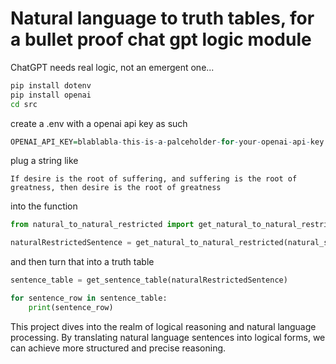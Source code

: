 # Natural language to truth tables, for a bullet proof chat gpt logic module

ChatGPT needs real logic, not an emergent one...

```bash
pip install dotenv
pip install openai
cd src
```

create a .env with a openai api key as such

```r
OPENAI_API_KEY=blablabla-this-is-a-palceholder-for-your-openai-api-key
```

plug a string like

```
If desire is the root of suffering, and suffering is the root of greatness, then desire is the root of greatness
```

into the function 

```py
from natural_to_natural_restricted import get_natural_to_natural_restricted

naturalRestrictedSentence = get_natural_to_natural_restricted(natural_sentence)
```

and then turn that into a truth table

```py
sentence_table = get_sentence_table(naturalRestrictedSentence)

for sentence_row in sentence_table:
    print(sentence_row)
```

This project dives into the realm of logical reasoning and natural language processing. By translating natural language sentences into logical forms, we can achieve more structured and precise reasoning. 